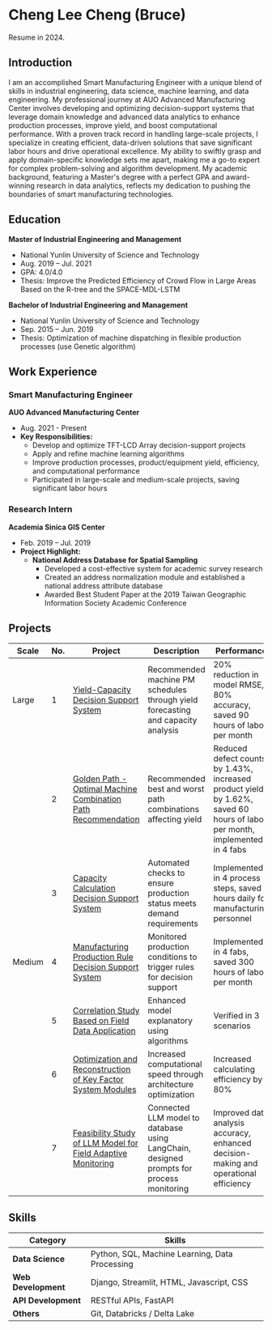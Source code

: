# Cheng Lee Cheng (Bruce)
Resume in 2024.

## Introduction
I am an accomplished Smart Manufacturing Engineer with a unique blend of skills in industrial engineering, data science, machine learning, and data engineering. My professional journey at AUO Advanced Manufacturing Center involves developing and optimizing decision-support systems that leverage domain knowledge and advanced data analytics to enhance production processes, improve yield, and boost computational performance. With a proven track record in handling large-scale projects, I specialize in creating efficient, data-driven solutions that save significant labor hours and drive operational excellence. My ability to swiftly grasp and apply domain-specific knowledge sets me apart, making me a go-to expert for complex problem-solving and algorithm development. My academic background, featuring a Master's degree with a perfect GPA and award-winning research in data analytics, reflects my dedication to pushing the boundaries of smart manufacturing technologies.

## Education
**Master of Industrial Engineering and Management**
- National Yunlin University of Science and Technology
- Aug. 2019 – Jul. 2021
- GPA: 4.0/4.0
- Thesis: Improve the Predicted Efficiency of Crowd Flow in Large Areas Based on the R-tree and the SPACE-MDL-LSTM

**Bachelor of Industrial Engineering and Management**
- National Yunlin University of Science and Technology
- Sep. 2015 – Jun. 2019
- Thesis: Optimization of machine dispatching in flexible production processes (use Genetic algorithm)

## Work Experience
### Smart Manufacturing Engineer
**AUO Advanced Manufacturing Center**
- Aug. 2021 - Present
- **Key Responsibilities:**
  - Develop and optimize TFT-LCD Array decision-support projects
  - Apply and refine machine learning algorithms
  - Improve production processes, product/equipment yield, efficiency, and computational performance
  - Participated in large-scale and medium-scale projects, saving significant labor hours

### Research Intern
**Academia Sinica GIS Center**
- Feb. 2019 – Jul. 2019
- **Project Highlight:**
  - **National Address Database for Spatial Sampling**
    - Developed a cost-effective system for academic survey research
    - Created an address normalization module and established a national address attribute database
    - Awarded Best Student Paper at the 2019 Taiwan Geographic Information Society Academic Conference

## Projects

| Scale  | No. | Project                                                       | Description                                                                                     | Performance                                                                 | Role                                             |
|--------|-----|---------------------------------------------------------------|-------------------------------------------------------------------------------------------------|----------------------------------------------------------------------------|--------------------------------------------------|
| Large  | 1   | [Yield-Capacity Decision Support System](https://github.com/DS-Zheng/Resume/images/yield_capacity_system.png)                        | Recommended machine PM schedules through yield forecasting and capacity analysis                | 20% reduction in model RMSE, 80% accuracy, saved 90 hours of labor per month | Project Owner, Data Engineer, Data Scientist, Front/Backend Engineer |
|        | 2   | [Golden Path - Optimal Machine Combination Path Recommendation](https://github.com/DS-Zheng/Resume/images/golden_path_recommendation.png) | Recommended best and worst path combinations affecting yield                                     | Reduced defect counts by 1.43%, increased product yield by 1.62%, saved 60 hours of labor per month, implemented in 4 fabs | Data Engineer, Front/Backend Engineer             |
|        | 3   | [Capacity Calculation Decision Support System](https://github.com/DS-Zheng/Resume/images/capacity_calculation_system.png)                  | Automated checks to ensure production status meets demand requirements                           | Implemented in 4 process steps, saved 3 hours daily for manufacturing personnel | Data Engineer, Data Scientist                    |
| Medium | 4   | [Manufacturing Production Rule Decision Support System](https://github.com/DS-Zheng/Resume/images/production_rule_system.png)         | Monitored production conditions to trigger rules for decision support                            | Implemented in 4 fabs, saved 300 hours of labor per month                      | Project Owner, Data Engineer, Front/Backend Engineer |
|        | 5   | [Correlation Study Based on Field Data Application](https://github.com/DS-Zheng/Resume/images/correlation_study.png)              | Enhanced model explanatory using algorithms                                                     | Verified in 3 scenarios                                                     | Data Engineer, Data Scientist                    |
|        | 6   | [Optimization and Reconstruction of Key Factor System Modules](https://github.com/DS-Zheng/Resume/images/key_factor_optimization.png)   | Increased computational speed through architecture optimization                                  | Increased calculating efficiency by 80%                                      | Data Engineer, Data Scientist                    |
|        | 7   | [Feasibility Study of LLM Model for Field Adaptive Monitoring](https://github.com/DS-Zheng/Resume/images/llm_model_monitoring.png)   | Connected LLM model to database using LangChain, designed prompts for process monitoring         | Improved data analysis accuracy, enhanced decision-making and operational efficiency | System Architect, Prompt Designer, Feasibility Analyst |

## Skills
| Category          | Skills                          |
|-------------------|---------------------------------|
| **Data Science**      | Python, SQL, Machine Learning, Data Processing |
| **Web Development**   | Django, Streamlit, HTML, Javascript, CSS |
| **API Development**  | RESTful APIs, FastAPI           |
| **Others**            | Git, Databricks / Delta Lake    |
